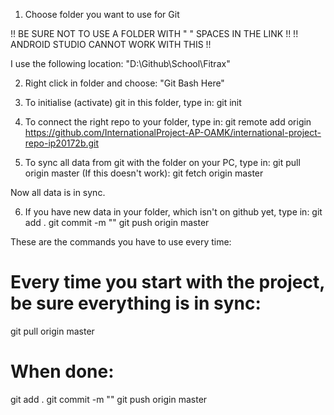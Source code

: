 1. Choose folder you want to use for Git

!! BE SURE NOT TO USE A FOLDER WITH " " SPACES IN THE LINK !!
!! ANDROID STUDIO CANNOT WORK WITH THIS !!

I use the following location:
"D:\Github\School\Fitrax"

2. Right click in folder and choose: "Git Bash Here"

3. To initialise (activate) git in this folder, type in:
git init

4. To connect the right repo to your folder, type in:
git remote add origin https://github.com/InternationalProject-AP-OAMK/international-project-repo-ip20172b.git

5. To sync all data from git with the folder on your PC, type in:
git pull origin master
(If this doesn't work):
git fetch origin master

Now all data is in sync.

6. If you have new data in your folder, which isn't on github yet, type in: 
git add .
git commit -m "<short description>"
git push origin master


These are the commands you have to use every time:
# Every time you start with the project, be sure everything is in sync:
git pull origin master

# When done:
git add .
git commit -m "<short description>"
git push origin master